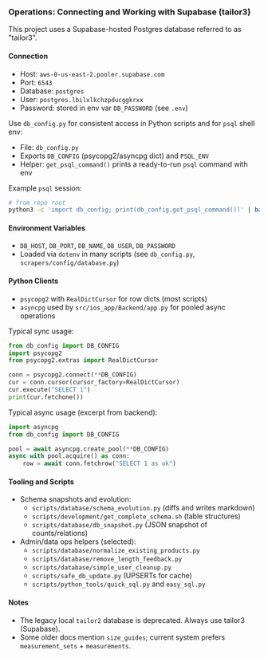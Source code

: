 ### Operations: Connecting and Working with Supabase (tailor3)

This project uses a Supabase-hosted Postgres database referred to as "tailor3".

#### Connection

- Host: `aws-0-us-east-2.pooler.supabase.com`
- Port: `6543`
- Database: `postgres`
- User: `postgres.lbilxlkchzpducggkrxx`
- Password: stored in env var `DB_PASSWORD` (see `.env`)

Use `db_config.py` for consistent access in Python scripts and for `psql` shell env:

- File: `db_config.py`
- Exports `DB_CONFIG` (psycopg2/asyncpg dict) and `PSQL_ENV`
- Helper: `get_psql_command()` prints a ready-to-run `psql` command with env

Example `psql` session:

```bash
# from repo root
python3 -c 'import db_config; print(db_config.get_psql_command())' | bash
```

#### Environment Variables

- `DB_HOST`, `DB_PORT`, `DB_NAME`, `DB_USER`, `DB_PASSWORD`
- Loaded via `dotenv` in many scripts (see `db_config.py`, `scrapers/config/database.py`)

#### Python Clients

- `psycopg2` with `RealDictCursor` for row dicts (most scripts)
- `asyncpg` used by `src/ios_app/Backend/app.py` for pooled async operations

Typical sync usage:

```python
from db_config import DB_CONFIG
import psycopg2
from psycopg2.extras import RealDictCursor

conn = psycopg2.connect(**DB_CONFIG)
cur = conn.cursor(cursor_factory=RealDictCursor)
cur.execute("SELECT 1")
print(cur.fetchone())
```

Typical async usage (excerpt from backend):

```python
import asyncpg
from db_config import DB_CONFIG

pool = await asyncpg.create_pool(**DB_CONFIG)
async with pool.acquire() as conn:
    row = await conn.fetchrow("SELECT 1 as ok")
```

#### Tooling and Scripts

- Schema snapshots and evolution:
  - `scripts/database/schema_evolution.py` (diffs and writes markdown)
  - `scripts/development/get_complete_schema.sh` (table structures)
  - `scripts/database/db_snapshot.py` (JSON snapshot of counts/relations)
- Admin/data ops helpers (selected):
  - `scripts/database/normalize_existing_products.py`
  - `scripts/database/remove_length_feedback.py`
  - `scripts/database/simple_user_cleanup.py`
  - `scripts/safe_db_update.py` (UPSERTs for cache)
  - `scripts/python_tools/quick_sql.py` and `easy_sql.py`

#### Notes

- The legacy local `tailor2` database is deprecated. Always use tailor3 (Supabase).
- Some older docs mention `size_guides`; current system prefers `measurement_sets` + `measurements`.



